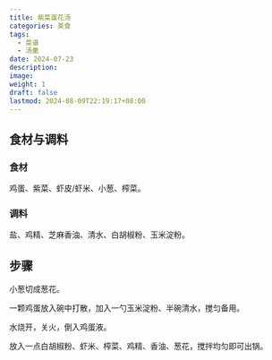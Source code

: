 ```yaml
---
title: 紫菜蛋花汤
categories: 美食
tags:
  - 菜谱
  - 汤羹
date: 2024-07-23
description: 
image: 
weight: 1
draft: false
lastmod: 2024-08-09T22:19:17+08:00
---
```

## 食材与调料

### 食材

鸡蛋、紫菜、虾皮/虾米、小葱、榨菜。

### 调料

盐、鸡精、芝麻香油、清水、白胡椒粉、玉米淀粉。

## 步骤

小葱切成葱花。

一颗鸡蛋放入碗中打散，加入一勺玉米淀粉、半碗清水，搅匀备用。

水烧开，关火，倒入鸡蛋液。

放入一点白胡椒粉、虾米、榨菜、鸡精、香油、葱花，搅拌均匀即可出锅。



